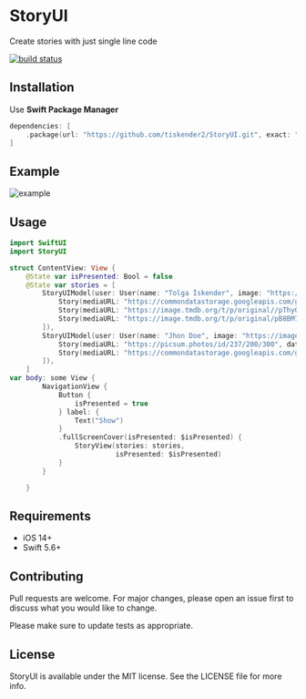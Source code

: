 # StoryUI

Create stories with just single line code

<a href="https://circleci.com/gh/badges/shields/tree/master">
        <img src="https://img.shields.io/circleci/project/github/badges/shields/master" alt="build status"></a>
        
## Installation

Use **Swift Package Manager**

```swift
dependencies: [
    .package(url: "https://github.com/tiskender2/StoryUI.git", exact: "1.1.0")
]
```
## Example 
![example](https://user-images.githubusercontent.com/17899883/166338390-ac5988fc-b417-4c41-b35a-8b18eca61eac.gif)


## Usage

```swift
import SwiftUI
import StoryUI

struct ContentView: View {
    @State var isPresented: Bool = false
    @State var stories = [
        StoryUIModel(user: User(name: "Tolga İskender", image: "https://image.tmdb.org/t/p/original/pB8BM7pdSp6B6Ih7QZ4DrQ3PmJK.jpg"), stories: [
            Story(mediaURL: "https://commondatastorage.googleapis.com/gtv-videos-bucket/sample/ForBiggerEscapes.mp4", date: "30 min ago", type: .video),
            Story(mediaURL: "https://image.tmdb.org/t/p/original//pThyQovXQrw2m0s9x82twj48Jq4.jpg", date: "1 hour ago", type: .image),
            Story(mediaURL: "https://image.tmdb.org/t/p/original/pB8BM7pdSp6B6Ih7QZ4DrQ3PmJK.jpg", date: "12 hour ago", type: .image)
        ]),
        StoryUIModel(user: User(name: "Jhon Doe", image: "https://image.tmdb.org/t/p/original//pThyQovXQrw2m0s9x82twj48Jq4.jpg"), stories: [
            Story(mediaURL: "https://picsum.photos/id/237/200/300", date: "12 hour ago", type: .image),
            Story(mediaURL: "https://commondatastorage.googleapis.com/gtv-videos-bucket/sample/ForBiggerBlazes.mp4", date: "30 min ago", type: .video)
        ]),
    ]
var body: some View {
        NavigationView {
            Button {
                isPresented = true
            } label: {
                Text("Show")
            }
            .fullScreenCover(isPresented: $isPresented) {
                StoryView(stories: stories,
                          isPresented: $isPresented)
            }
        }

    }
```
## Requirements
- iOS 14+
- Swift 5.6+
## Contributing
Pull requests are welcome. For major changes, please open an issue first to discuss what you would like to change.

Please make sure to update tests as appropriate.

## License
StoryUI is available under the MIT license. See the LICENSE file for more info.
